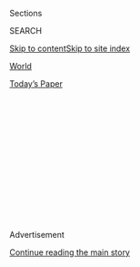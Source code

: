<div id="app">

<div>

<div>

<div>

<div class="NYTAppHideMasthead css-1q2w90k e1suatyy0">

<div class="section css-ui9rw0 e1suatyy2">

<div class="css-eph4ug er09x8g0">

<div class="css-6n7j50">

</div>

<span class="css-1dv1kvn">Sections</span>

<div class="css-10488qs">

<span class="css-1dv1kvn">SEARCH</span>

</div>

[Skip to content](#site-content)[Skip to site
index](#site-index)

</div>

<div id="masthead-section-label" class="css-1wr3we4 eaxe0e00">

[World](https://www.nytimes.com/section/world)

</div>

<div class="css-10698na e1huz5gh0">

</div>

</div>

<div id="masthead-bar-one" class="section hasLinks css-15hmgas e1csuq9d3">

<div class="css-uqyvli e1csuq9d0">

</div>

<div class="css-1uqjmks e1csuq9d1">

</div>

<div class="css-9e9ivx">

[](https://myaccount.nytimes.com/auth/login?response_type=cookie&client_id=vi)

</div>

<div class="css-1bvtpon e1csuq9d2">

[Today’s
Paper](https://www.nytimes.com/section/todayspaper)

</div>

</div>

</div>

</div>

<div data-aria-hidden="false">

<div id="site-content" data-role="main">

<div>

<div class="css-1aor85t" style="opacity:0.000000001;z-index:-1;visibility:hidden">

<div class="css-1hqnpie">

<div class="css-epjblv">

<span class="css-17xtcya">[World](/section/world)</span><span class="css-x15j1o">|</span><span class="css-fwqvlz">AN
IRISH ACCORD: THE OVERVIEW; IRISH TALKS PRODUCE AN ACCORD TO STOP
DECADES OF BLOODSHED WITH SHARING OF ULSTER
POWER</span>

</div>

<div class="css-k008qs">

<div class="css-1iwv8en">

<span class="css-18z7m18"></span>

<div>

</div>

</div>

<span class="css-1n6z4y"></span>

<div class="css-1705lsu">

<div class="css-4xjgmj">

<div class="css-4skfbu" data-role="toolbar" data-aria-label="Social Media Share buttons, Save button, and Comments Panel with current comment count" data-testid="share-tools">

  - 
  - 
  - 
  - 
    
    <div class="css-6n7j50">
    
    </div>

  - 

</div>

</div>

</div>

</div>

</div>

</div>

<div id="NYT_TOP_BANNER_REGION" class="css-13pd83m">

</div>

<div id="top-wrapper" class="css-1sy8kpn">

<div id="top-slug" class="css-l9onyx">

Advertisement

</div>

[Continue reading the main
story](#after-top)

<div class="ad top-wrapper" style="text-align:center;height:100%;display:block;min-height:250px">

<div id="top" class="place-ad" data-position="top" data-size-key="top">

</div>

</div>

<div id="after-top">

</div>

</div>

<div id="sponsor-wrapper" class="css-1hyfx7x">

<div id="sponsor-slug" class="css-19vbshk">

Supported by

</div>

[Continue reading the main
story](#after-sponsor)

<div id="sponsor" class="ad sponsor-wrapper" style="text-align:center;height:100%;display:block">

</div>

<div id="after-sponsor">

</div>

</div>

AN IRISH ACCORD: THE
OVERVIEW

<div class="css-1vkm6nb ehdk2mb0">

# AN IRISH ACCORD: THE OVERVIEW; IRISH TALKS PRODUCE AN ACCORD TO STOP DECADES OF BLOODSHED WITH SHARING OF ULSTER POWER

</div>

<div class="css-xt80pu e12qa4dv0">

<div class="css-18e8msd">

<div class="css-vp77d3 epjyd6m0">

<div class="css-1baulvz">

By [<span class="css-1baulvz last-byline" itemprop="name">Warren
Hoge</span>](https://www.nytimes.com/by/warren-hoge)

</div>

</div>

  - April 11,
    1998

  - 
    
    <div class="css-4xjgmj">
    
    <div class="css-d8bdto" data-role="toolbar" data-aria-label="Social Media Share buttons, Save button, and Comments Panel with current comment count" data-testid="share-tools">
    
      - 
      - 
      - 
      - 
        
        <div class="css-6n7j50">
        
        </div>
    
      - 
    
    </div>
    
    </div>

</div>

</div>

<div class="section meteredContent css-1r7ky0e" name="articleBody" itemprop="articleBody">

<div class="css-j3uhc5">

<div class="css-1ve50l5">

<div class="css-tgs79b">

<div>

<div class="css-udpjq9">

See the article in its original context from  
April 11, 1998, <span>Section A,</span> Page
1<span class="css-iry6ay"></span>[Buy
Reprints](https://store.nytimes.com/collections/new-york-times-page-reprints?utm_source=nytimes&utm_medium=article-page&utm_campaign=reprints)

</div>

<div class="css-1nq039c">

[View on
timesmachine](http://timesmachine.nytimes.com/timesmachine/1998/04/11/454966.html)

</div>

<div class="css-1gus26i">

TimesMachine is an exclusive benefit for home delivery and digital
subscribers.

</div>

</div>

</div>

</div>

</div>

<div class="css-1fanzo5 StoryBodyCompanionColumn">

<div class="css-53u6y8">

The Northern Ireland peace talks produced a landmark settlement today
that forged concessions from fiercely antagonistic Catholic and
Protestant figures in an effort to settle one of the century's most
enduring conflicts.

A marathon negotiating struggle went 17 hours past its midnight Thursday
deadline and required the personal intervention of Prime Minister Tony
Blair of Britain and Prime Minister Bertie Ahern of Ireland, as well as
last-minute telephone calls from President Clinton.

In an effort that faltered several times during the long last night and
day of dealing and drafting, representatives of eight political parties
finally agreed to a fundamental reshaping of the political institutions
of this tormented province.

Under the agreement, a 67-page framework for power-sharing that sought
to address the fears and demands of the province's two main religious
groups, Protestants and Catholics in Northern Ireland will govern
jointly in a 108-seat National Assembly, which will in turn cooperate
with the Irish Republic in a new North-South Council of lawmakers.

</div>

</div>

<div class="css-1fanzo5 StoryBodyCompanionColumn">

<div class="css-53u6y8">

The settlement will now be put to referendums in the Irish Republic and
Northern Ireland on May 22.

It was with as much a spirit of deliverance as one of jubilation that
the delegates and a crush of aides greeted a declaration by the chairman
of the talks, the former United States Senator George J. Mitchell: ''I
am pleased to announce that the two Governments and the political
parties of Northern Ireland have reached agreement.'' \[Excerpts from
the agreement, page A5.\]

''It doesn't take courage to shoot a policeman in the back of the head,
or to murder an unarmed taxi driver,'' he said. ''What takes courage is
to compete in the arena of democracy as these men and women are
tonight.''

Mr. Blair said he hoped that the agreement would lift the ''burden'' of
Northern Ireland's tortuous past, and Mr. Ahern voiced the hope that it
would ''exorcise the demons of history.''

Mr. Ahern, who took time off during the week to attend the funeral of
his mother, a known champion of Irish unity, said: ''Today's agreement
is a victory for peace and democratic politics. We have seized the
initiative from the men of violence. Let's not relinquish it, now or
ever.''

Looking ahead to the referendums and the effort required to put today's
plan into place, Mr. Blair said, ''I stress that this is the beginning
of a process of change where people can work together in ways that they
haven't been able to before.'' He said the agreement had ended the
tradition in Northern Ireland of there being no winners without losers.
''We can all win,'' he said. ''Put this agreement into practice, and we
all win.''

</div>

</div>

<div class="css-1fanzo5 StoryBodyCompanionColumn">

<div class="css-53u6y8">

Gerry Adams, president of Sinn Fein, the political wing of the Irish
Republican Army, called the announcement ''part of our collective
journey from the failures of the past'' and said he was still committed
to the long-range goal of a united Ireland. He added that he still
worried about the ''huge gap of distrust'' between Northern Ireland's
two religious communities.

David Trimble, leader of the Ulster Unionists, the largest Protestant
party, who has refused to speak directly to Mr. Adams during the months
of talks, said he would continue to snub him until ''he stops that dirty
squalid little terrorist war.''

It was a late objection from Mr. Trimble and his party that nearly
scuttled the negotiations this afternoon and brought a phone call of
reassurance from Mr. Clinton, requested by Mr. Blair, about guarantees
being sought by the Ulster Unionists over the ultimate disarmament of
paramilitary groups.

During the early hours of the morning it had been the representatives of
Sinn Fein who said they were unhappy with so many provisions under
discussion that they were not disposed to sign the agreement.

The settlement, after 22 months of talks, represents a framework for
sharing power that is intended to satisfy Protestant demands for a
reaffirmation of their national identity as British. At the same time it
addresses Catholic desires for a closer relationship with the Republic
of Ireland and Britain's wish to return to Northern Ireland the powers
London assumed in 1972 when the local Stormont legislature was
disbanded.

Under the agreement there will be a new democratically elected
legislature in Belfast and a new ministerial council, the North-South
Council, giving the Governments of Northern Ireland and Ireland joint
responsibilities in areas like tourism, transportation and the
environment. A new consultative council, the Council of the Isles, will
also meet twice a year to bring together ministers from the British and
Irish Parliaments and the three assemblies being created here and in
Scotland and Wales.

The Irish Government will alter the articles in its Constitution that
lay claim to the territory of the North, to spell out that no change can
take place without the consent of the people of Ulster.

</div>

</div>

<div class="css-1fanzo5 StoryBodyCompanionColumn">

<div class="css-53u6y8">

The critical issues of police and judicial system reform, the release of
paramilitary prisoners and the dismantling of the vast underground
arsenals of weaponry in the province will be submitted to new
commissions for study with deadlines for recommendations. The time frame
for disarming paramilitary groups is two years, with the first steps to
begin in two months.

The National Assembly will have a prime minister, called a first
minister, and it is likely to be Mr. Trimble, whose party is the
province's biggest vote getter. The deputy first minister will almost
certainly be John Hume, head of the mainstream Catholic Social and
Democratic Labor Party and the original architect of the process that
produced the agreement.

The accord represented the most significant and comprehensive step ever
taken to try to end religious hatreds going back 300 years.

For the last 30 years, Northern Ireland has known almost perpetual
violence, interrupted occasionally by cease-fires greeted with relief
and outbursts of joy, only to end abruptly in despair, grief and
recriminations. It has become so wearyingly familiar to residents of
this conflicted place that it is referred to simply as ''The Troubles.''

Protestant leaders must now try to assure their followers that the
agreement does not represent the beginning of the integration of the
British province into Ireland, and that the new cross-border council is
not the embryo of an all-Ireland Government. Catholic leaders must
persuade their constituents that the pact does not represent abandonment
of the long-term goal of union with the Republic, and does not
constitute ratification of the island's permanent partitioning.

Catholics date their resentment of the dominant Protestants to the
British development of farming estates here in the 17th century that
deprived the Irish of some of their best land and drove them into
subservience. When Protestant power came under serious challenge three
decades ago, loyalist paramilitary groups arose to combat the I.R.A.,
and the province entered its bloodiest period. Since 1969, 3,248 people,
by official count, have died in bombings, shootings and massacres.

Territorial tensions date from the 1922 division of Ireland into what is
now the 26 counties of the predominantly Catholic Republic and the six
counties of predominantly Protestant Northern Ireland, which is a
province of Britain.

</div>

</div>

<div class="css-1fanzo5 StoryBodyCompanionColumn">

<div class="css-53u6y8">

Taking part in the talks were 8 of Northern Ireland's 10 political
parties, some of them admitted only after paramilitary forces that they
represented adopted cease-fires. Two groups, the Ulster Democratic
Party, which represents a Protestant force, and Sinn Fein, were
suspended from the talks for weeks because of evidence that some of
their armed followers had been involved in sectarian killings after
Christmas. Both parties were later readmitted.

Among the men around the table were murderers and bombers who had
emerged from prison with a commitment to peace. And sentiment aside, the
paramilitary groups had also made the tactical decision that violence
would never secure their goals, a shared conviction that gave these
talks a chance for success that fitful past attempts had lacked.

The talks began 22 months ago and moved in a desultory and halting
manner until Mr. Blair became Prime Minister last May with a Labor
majority of 179 seats. The huge victory gave him independence and
flexibility that a slim majority had denied his predecessor, John Major.
Mr. Blair decided to apply the strength of his position to Northern
Ireland, Britain's longest running and most intractable problem.

His first trip out of London as Prime Minister, during only his second
week in office, was to Belfast, and his first major speech was a warning
to Sinn Fein that if the I.R.A. did not resume its cease-fire the peace
talks would move forward without it.

The I.R.A. declared its cease-fire in July, and by September Mr. Adams
and his chief negotiator, Martin McGuinness, led a Sinn Fein delegation
into the Stormont Castle Buildings to take their seats at the table.
This winter they were invited to 10 Downing Street, becoming the first
Irish republicans to cross that threshold since Michael Collins went
there to see Lloyd George in 1922.

Mr. Blair also gave Mr. Trimble unprecedented access, meeting with him
continually at the Prime Minister's official residence to shore up the
Unionist's standing in his community. The two parties that did not
accept the invitation to join the talks are both hard-line Protestant
groups resentful of Mr. Trimble's position. One of the leaders, the Rev.
Ian Paisley, called the settlement a ''time bomb;'' the other, Robert
McCartney, said it would cause civil war.

</div>

</div>

</div>

<div>

</div>

<div>

</div>

<div>

</div>

<div>

<div id="bottom-wrapper" class="css-1ede5it">

<div id="bottom-slug" class="css-l9onyx">

Advertisement

</div>

[Continue reading the main
story](#after-bottom)

<div id="bottom" class="ad bottom-wrapper" style="text-align:center;height:100%;display:block;min-height:90px">

</div>

<div id="after-bottom">

</div>

</div>

</div>

</div>

</div>

## Site Index

<div>

</div>

## Site Information Navigation

  - [© <span>2020</span> <span>The New York Times
    Company</span>](https://help.nytimes.com/hc/en-us/articles/115014792127-Copyright-notice)

<!-- end list -->

  - [NYTCo](https://www.nytco.com/)
  - [Contact
    Us](https://help.nytimes.com/hc/en-us/articles/115015385887-Contact-Us)
  - [Work with us](https://www.nytco.com/careers/)
  - [Advertise](https://nytmediakit.com/)
  - [T Brand Studio](http://www.tbrandstudio.com/)
  - [Your Ad
    Choices](https://www.nytimes.com/privacy/cookie-policy#how-do-i-manage-trackers)
  - [Privacy](https://www.nytimes.com/privacy)
  - [Terms of
    Service](https://help.nytimes.com/hc/en-us/articles/115014893428-Terms-of-service)
  - [Terms of
    Sale](https://help.nytimes.com/hc/en-us/articles/115014893968-Terms-of-sale)
  - [Site
    Map](https://spiderbites.nytimes.com)
  - [Help](https://help.nytimes.com/hc/en-us)
  - [Subscriptions](https://www.nytimes.com/subscription?campaignId=37WXW)

</div>

</div>

</div>

</div>
